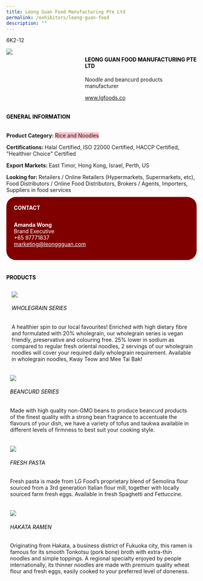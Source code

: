 ```yaml
---
title: Leong Guan Food Manufacturing Pte Ltd
permalink: /exhibitors/leong-guan-food
description: ""
---
```

<head>
	<div class="flex-paragraph">
		<!--hi there! this is a comment and will provide you with instructional guides-->
		<!--insert booth number here!-->
		<p style="text-transform: uppercase">6k2-12</p></div>
			<div class="flex-container" style="display: flex; flex-wrap: wrap;">
				<!--insert DOWNLOAD link of company logo between the " marks!-->
			<div class="card sgds" style="flex: 1 1 40%; display: block;"><img src="https://drive.google.com/uc?id=1KiQodzzqYW5w_TsUlxTLnlc0uIuqWgVK&export=download"></div>
	<div class="card-sgds" style="flex: 1 1 58%; display: block; margin-left: 3px">
		<h4 style="text-transform: uppercase; color: black;"><!--insert the exhibitor's name between the <b> tags here--><b>Leong Guan Food Manufacturing Pte Ltd</b></h4><!--insert the exhibitor's description between the <p> tags here-->
		<p>Noodle and beancurd products manufacturer</p>
		<!--insert the exhibitor's website link, making sure there is "https:// www." present please. make sure the entire https link goes in between the " marks-->
		<p><a href="www.lgfoods.co" target="_blank"><!--insert the www website link here (no need for https)-->www.lgfoods.co</a></p>
	</div>
</div>
</head>

<body>
	<h4 style="text-transform: uppercase; color: black;"><b>General Information</b></h4>
		<div class="flex-container" style="display: flex; flex-wrap: wrap;">
			<div class="card sgds" style="flex: 1 1 65%; display: block; align-self: stretch">
			<div class="flex-paragraph">
			<p><b>Product Category: </b><span style=" background-color: pink; border-radius: 10 px;"><!--insert the exhibitor's pdt cat between the <p> tags here-->Rice and Noodles</span></p> 
				<p><b>Certifications: </b><!--insert all the exhibitor's certifications between the </b> and </p> here--> Halal Certified, ISO 22000 Certified, HACCP Certified, "Healthier Choice" Certified</p>
			<p><b>Export Markets: </b><!--insert all the exhibitor's export markets between the </b> and </p> here-->East Timor, Hong Kong, Israel, Perth, US</p>
			<p style="margin-bottom: 10px;"><b>Looking for: </b><!--insert all the exhibitor's potential business partners between the </b> and </p> here-->Retailers / Online Retailers (Hypermarkets, Supermarkets, etc), Food Distributors / Online Food Distributors, Brokers / Agents, Importers, Suppliers in food services</p>
			</div>
		</div>
		<div class="card sgds" style="flex: 1 1 35%; padding: 10px; display: block; background-color: maroon; border-radius: 25px; align-self: center;">
		<h4 style="color: white; margin-top: 10px; margin-left: 10px;">CONTACT</h4>
		<div class="flex-paragraph">
			<!--replace with exhibitor's: -->
			<p style="padding: 10px; color: white;"><b><!-- POC name-->Amanda Wong</b><br><!-- designation-->Brand Executive<br><!--contact number-->+65 97771837<br><!-- for linking purposes, insert their email after "mailto:"...--><a href="mailto:marketing@leonggguan.com" style="color: white;"><!--...and also include the display email before </a> here-->marketing@leonggguan.com</a></p>
		</div>
			</div>
		</div>
	<br>
		<h4 style="text-transform: uppercase; color: black;"><b>products</b></h4>
<div style="display: flex; flex-wrap: wrap;">
  <div class="card sgds" style="flex: 1 1 47%; margin: 10px; display: block;"><!--insert the exhibitor's DOWNLOAD image for product between the " marks here-->
	<div class="flex-image" style="display: block;"><img src="https://drive.google.com/uc?id=1mdxEM5STpw8IJOAzdItHiVTIhykJQwfm&export=download"></div>
	<div class="flex-paragraph">
		<h6 style="text-transform: uppercase; color: black;"><!--insert product name before </h6> and product description after <p>-->Wholegrain Series</h6>
		<p>A healthier spin to our local favourites! Enriched with high dietary fibre and formulated with 20% wholegrain, our wholegrain series is vegan friendly, preservative and colouring free. 25% lower in sodium as compared to regular fresh oriental noodles, 2 servings of our wholegrain noodles will cover your required daily wholegrain requirement. Available in wholegrain noodles, Kway Teow and Mee Tai Bak!



</p></div>
	</div>
		<div class="card sgds" style="flex: 1 1 47%; margin: 10px; display: block;">
		<div class="flex-image" style="display: block;"><img src="https://drive.google.com/uc?id=1OWt1fZTqqi18pcFKfHiMvJ69hVVfwZiw&export=download"></div>
	<div class="flex-paragraph">
		<h6 style="text-transform: uppercase; color: black;">  
Beancurd Series</h6>
		<p>Made with high quality non-GMO beans to produce beancurd products of the finest quality with a strong bean fragrance to accentuate the flavours of your dish, we have a variety of tofus and taukwa available in different levels of firmness to best suit your cooking style.


</p></div>
	</div>
		<div class="card sgds" style="flex: 1 1 47%; margin: 10px; display: block;">
		<div class="flex-image" style="display: block;"><img src="https://drive.google.com/uc?id=1lY0iaSizP9zZjEzozV-M0K5ZWXOnrvMy&export=download"></div>
	<div class="flex-paragraph">
		<h6 style="text-transform: uppercase; color: black;">Fresh Pasta</h6>
		<p>Fresh pasta is made from LG Food’s proprietary blend of Semolina flour sourced from a 3rd generation Italian flour mill, together with locally sourced farm fresh eggs. Available in fresh Spaghetti and Fettuccine.

</p></div>
		</div>
		<div class="card sgds" style="flex: 1 1 47%; margin: 10px; display: block;">
		<div class="flex-image" style="display: block;"><img src="https://drive.google.com/uc?id=1vjLMQB7VdtR4lSgOtmj2TGakgK4OSvmx&export=download"></div>
	<div class="flex-paragraph">
		<h6 style="text-transform: uppercase; color: black;">Hakata Ramen</h6>
		<p>Originating from Hakata, a business district of Fukuoka city, this ramen is famous for its smooth Tonkotsu (pork bone) broth with extra-thin noodles and simple toppings. A regional specialty enjoyed by people internationally, its thinner noodles are made with premium quality wheat flour and fresh eggs, easily cooked to your preferred level of doneness.</p></div>
	</div>
	</div>
</body>